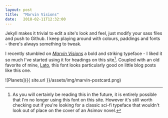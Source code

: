 ```yaml
---
layout: post
title:  "Marvin Visions"
date:   2018-02-11T12:32:00
---
```

Jekyll makes it trivial to edit a site's look and feel, just modify your sass files and push to Github. I keep playing around with colours, paddings and fonts - there's always something to tweak.

I recently stumbled on [_Marvin Visions_](https://www.readvisions.com/marvin) a bold and striking typeface - I liked it so much I've started using it for headings on this site[^1]. Coupled with an old favorite of mine, [Lato](http://www.latofonts.com/lato-free-fonts/), this font looks particularly good on little blog posts like this one.

![Planets]({{ site.url }}/assets/img/marvin-postcard.png)

[^1]: As you will certainly be reading this in the future, it is entirely possible that I'm no longer using this font on this site. However it's still worth checking out if you're looking for a classic sci-fi typeface that wouldn't look out of place on the cover of an Asimov novel.